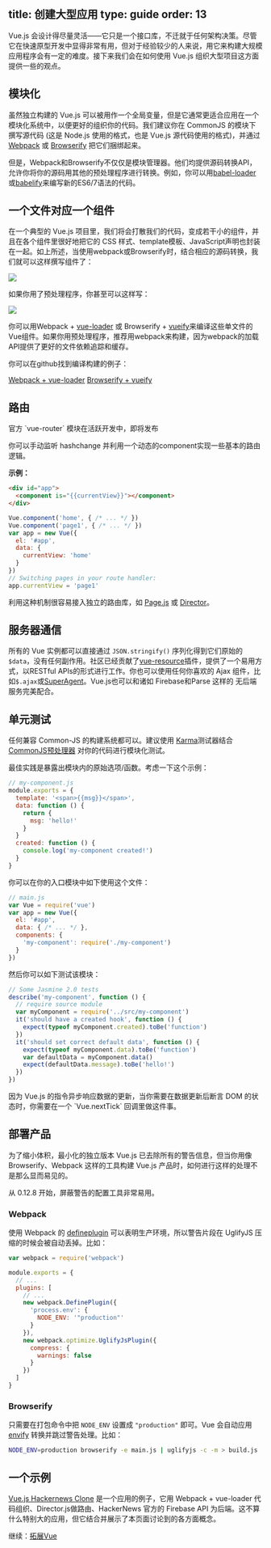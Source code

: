 title: 创建大型应用
type: guide
order: 13
---

Vue.js 会设计得尽量灵活——它只是一个接口库，不迁就于任何架构决策。尽管它在快速原型开发中显得非常有用，但对于经验较少的人来说，用它来构建大规模应用程序会有一定的难度。接下来我们会在如何使用 Vue.js 组织大型项目这方面提供一些的观点。

## 模块化

虽然独立构建的 Vue.js 可以被用作一个全局变量，但是它通常更适合应用在一个模块化系统中，以便更好的组织你的代码。我们建议你在 CommonJS 的模块下撰写源代码 (这是 Node.js 使用的格式，也是 Vue.js 源代码使用的格式)，并通过 [Webpack](http://webpack.github.io/) 或 [Browserify](http://browserify.org/) 把它们捆绑起来。

但是，Webpack和Browserify不仅仅是模块管理器。他们均提供源码转换API，允许你将你的源码用其他的预处理程序进行转换。例如，你可以用[babel-loader](https://github.com/babel/babel-loader) 或[babelify](https://github.com/babel/babelify)来编写新的ES6/7语法的代码。

## 一个文件对应一个组件

在一个典型的 Vue.js 项目里，我们将会打散我们的代码，变成若干小的组件，并且在各个组件里很好地把它的 CSS 样式、template模板、JavaScript声明也封装在一起。如上所述，当使用webpack或Browserify时，结合相应的源码转换，我们就可以这样撰写组件了：

![](../images/vue-component.png)

如果你用了预处理程序，你甚至可以这样写：

![](../images/vue-component-with-pre-processors.png)

你可以用Webpack + [vue-loader](https://github.com/vuejs/vue-loader) 或 Browserify + [vueify](https://github.com/vuejs/vueify)来编译这些单文件的Vue组件。如果你用预处理程序，推荐用webpack来构建，因为webpack的加载API提供了更好的文件依赖追踪和缓存。

你可以在github找到编译构建的例子：

[Webpack + vue-loader](https://github.com/vuejs/vue-loader-example)
[Browserify + vueify](https://github.com/vuejs/vueify-example)

## 路由

<p class="tip">官方 `vue-router` 模块在活跃开发中，即将发布</p>

你可以手动监听 hashchange 并利用一个动态的component实现一些基本的路由逻辑。

**示例：**

``` html
<div id="app">
  <component is="{{currentView}}"></component>
</div>
```

``` js
Vue.component('home', { /* ... */ })
Vue.component('page1', { /* ... */ })
var app = new Vue({
  el: '#app',
  data: {
    currentView: 'home'
  }
})
// Switching pages in your route handler:
app.currentView = 'page1'
```

利用这种机制很容易接入独立的路由库，如 [Page.js](https://github.com/visionmedia/page.js) 或 [Director](https://github.com/flatiron/director)。

## 服务器通信

所有的 Vue 实例都可以直接通过 `JSON.stringify()` 序列化得到它们原始的 `$data`，没有任何副作用。社区已经贡献了[vue-resource](https://github.com/vuejs/vue-resource)插件，提供了一个易用方式，以RESTful APIs的形式进行工作。你也可以使用任何你喜欢的 Ajax 组件，比如`$.ajax`或[SuperAgent](https://github.com/visionmedia/superagent)。Vue.js也可以和诸如 Firebase和Parse 这样的 无后端服务完美配合。

## 单元测试

任何兼容 Common-JS 的构建系统都可以。建议使用 [Karma](http://karma-runner.github.io/0.12/index.html)测试器结合 [CommonJS预处理器](https://github.com/karma-runner/karma-commonjs) 对你的代码进行模块化测试。

最佳实践是暴露出模块内的原始选项/函数。考虑一下这个示例：

``` js
// my-component.js
module.exports = {
  template: '<span>{{msg}}</span>',
  data: function () {
    return {
      msg: 'hello!'
    }
  }
  created: function () {
    console.log('my-component created!')
  }
}
```

你可以在你的入口模块中如下使用这个文件：

``` js
// main.js
var Vue = require('vue')
var app = new Vue({
  el: '#app',
  data: { /* ... */ },
  components: {
    'my-component': require('./my-component')
  }
})
```

然后你可以如下测试该模块：

``` js
// Some Jasmine 2.0 tests
describe('my-component', function () {  
  // require source module
  var myComponent = require('../src/my-component')
  it('should have a created hook', function () {
    expect(typeof myComponent.created).toBe('function')
  })
  it('should set correct default data', function () {
    expect(typeof myComponent.data).toBe('function')
    var defaultData = myComponent.data()
    expect(defaultData.message).toBe('hello!')
  })
})
```

<p class="tip">因为 Vue.js 的指令异步响应数据的更新，当你需要在数据更新后断言 DOM 的状态时，你需要在一个 `Vue.nextTick` 回调里做这件事。</p>


## 部署产品

为了缩小体积，最小化的独立版本 Vue.js 已去除所有的警告信息，但当你用像 Browserify、Webpack 这样的工具构建 Vue.js 产品时，如何进行这样的处理不是那么显而易见的。

从 0.12.8 开始，屏蔽警告的配置工具非常易用。

### Webpack

使用 Webpack 的 [defineplugin](http://webpack.github.io/docs/list-of-plugins.html#defineplugin) 可以表明生产环境，所以警告片段在 UglifyJS 压缩的时候会被自动丢掉。比如：

``` js
var webpack = require('webpack')

module.exports = {
  // ...
  plugins: [
    // ...
    new webpack.DefinePlugin({
      'process.env': {
        NODE_ENV: '"production"'
      }
    }),
    new webpack.optimize.UglifyJsPlugin({
      compress: {
        warnings: false
      }
    })
  ]
}
```

### Browserify

只需要在打包命令中把 `NODE_ENV` 设置成 `"production"` 即可。Vue 会自动应用 [envify](https://github.com/hughsk/envify) 转换并跳过警告处理。比如：

``` bash
NODE_ENV=production browserify -e main.js | uglifyjs -c -m > build.js
```

## 一个示例

[Vue.js Hackernews Clone](https://github.com/yyx990803/vue-hackernews) 是一个应用的例子，它用 Webpack + vue-loader 代码组织、Director.js做路由、HackerNews 官方的 Firebase API 为后端。这不算什么特别大的应用，但它结合并展示了本页面讨论到的各方面概念。

继续：[拓展Vue](https://github.com/vuejs/vuejs.org/blob/master/guide/extending.html)
